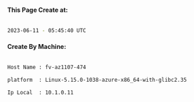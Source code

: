 
   
#### This Page Create at:

```bash

2023-06-11 - 05:45:40 UTC

```

#### Create By Machine:

```bash

Host Name : fv-az1107-474

platform  : Linux-5.15.0-1038-azure-x86_64-with-glibc2.35

Ip Local  : 10.1.0.11

```

